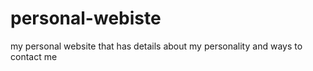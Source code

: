 # personal-webiste
my personal website that has details about my personality and ways to contact me
